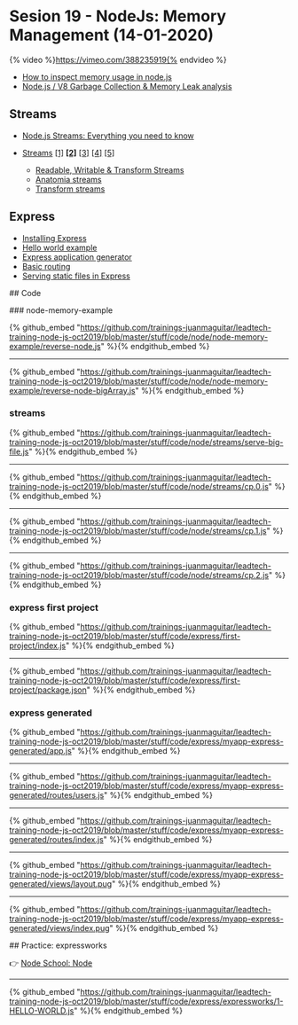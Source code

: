 # Sesion 19 - NodeJs: Memory Management (14-01-2020) 

{% video %}https://vimeo.com/388235919{% endvideo %}

- [How to inspect memory usage in node.js](https://diigo.com/0gka8d)
- [Node.js / V8 Garbage Collection & Memory Leak analysis](https://diigo.com/0gka8w)

## Streams

- [Node.js Streams: Everything you need to know](https://www.freecodecamp.org/news/node-js-streams-everything-you-need-to-know-c9141306be93/)

- [Streams](https://github.com/substack/stream-handbook) [[1]](https://www.sitepoint.com/basics-node-js-streams/) [**[2]**](http://book.mixu.net/node/ch9.html#9-3-streams) [[3]](https://github.com/juanmaguitar/apuntes-nodejs/blob/master/streams/intro-streams.md) [[4]](https://bl.ocks.org/joyrexus/10026630)  [[5]](https://www.safaribooksonline.com/blog/2013/05/01/using-streams-in-node-js/)
  - [Readable, Writable & Transform Streams](https://gist.github.com/juanmaguitar/75a007ea2343f79068996bfbe7dcf47a)
  - [Anatomia streams](https://github.com/juanmaguitar/apuntes-nodejs/blob/master/streams/streams.md)
  - [Transform streams](https://carlosvillu.com/introduccion-a-transform-streams/)

## Express

- [Installing Express](http://expressjs.com/en/starter/installing.html)
- [Hello world example](http://expressjs.com/en/starter/hello-world.html)
- [Express application generator](http://expressjs.com/en/starter/generator.html)
- [Basic routing](http://expressjs.com/en/starter/basic-routing.html)
- [Serving static files in Express](https://diigo.com/08sjz4)

## Code

### node-memory-example

{% github_embed "https://github.com/trainings-juanmaguitar/leadtech-training-node-js-oct2019/blob/master/stuff/code/node/node-memory-example/reverse-node.js" %}{% endgithub_embed %}

---

{% github_embed "https://github.com/trainings-juanmaguitar/leadtech-training-node-js-oct2019/blob/master/stuff/code/node/node-memory-example/reverse-node-bigArray.js" %}{% endgithub_embed %}

### streams

{% github_embed "https://github.com/trainings-juanmaguitar/leadtech-training-node-js-oct2019/blob/master/stuff/code/node/streams/serve-big-file.js" %}{% endgithub_embed %}

---

{% github_embed "https://github.com/trainings-juanmaguitar/leadtech-training-node-js-oct2019/blob/master/stuff/code/node/streams/cp.0.js" %}{% endgithub_embed %}

---

{% github_embed "https://github.com/trainings-juanmaguitar/leadtech-training-node-js-oct2019/blob/master/stuff/code/node/streams/cp.1.js" %}{% endgithub_embed %}

---

{% github_embed "https://github.com/trainings-juanmaguitar/leadtech-training-node-js-oct2019/blob/master/stuff/code/node/streams/cp.2.js" %}{% endgithub_embed %}

### express first project

{% github_embed "https://github.com/trainings-juanmaguitar/leadtech-training-node-js-oct2019/blob/master/stuff/code/express/first-project/index.js" %}{% endgithub_embed %}

---

{% github_embed "https://github.com/trainings-juanmaguitar/leadtech-training-node-js-oct2019/blob/master/stuff/code/express/first-project/package.json" %}{% endgithub_embed %}


### express generated

{% github_embed "https://github.com/trainings-juanmaguitar/leadtech-training-node-js-oct2019/blob/master/stuff/code/express/myapp-express-generated/app.js" %}{% endgithub_embed %}

---

{% github_embed "https://github.com/trainings-juanmaguitar/leadtech-training-node-js-oct2019/blob/master/stuff/code/express/myapp-express-generated/routes/users.js" %}{% endgithub_embed %}

---

{% github_embed "https://github.com/trainings-juanmaguitar/leadtech-training-node-js-oct2019/blob/master/stuff/code/express/myapp-express-generated/routes/index.js" %}{% endgithub_embed %}

---

{% github_embed "https://github.com/trainings-juanmaguitar/leadtech-training-node-js-oct2019/blob/master/stuff/code/express/myapp-express-generated/views/layout.pug" %}{% endgithub_embed %}

---

{% github_embed "https://github.com/trainings-juanmaguitar/leadtech-training-node-js-oct2019/blob/master/stuff/code/express/myapp-express-generated/views/index.pug" %}{% endgithub_embed %}


## Practice: expressworks

👉 [Node School: Node](https://github.com/azat-co/expressworks)

---

{% github_embed "https://github.com/trainings-juanmaguitar/leadtech-training-node-js-oct2019/blob/master/stuff/code/express/expressworks/1-HELLO-WORLD.js" %}{% endgithub_embed %}

